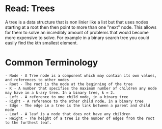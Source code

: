 # Read: Trees

A tree is a data structure that is non linier like a list but that uses nodes starting at a root then then point to more than one "next" node. This allows for them to solve an incredibly amount of problems that would become more expensive to solve. For example in a binary search tree you could easily find the kth smallest element.

# Common Terminology

``` 
- Node - A Tree node is a component which may contain its own values, and references to other nodes
- Root - The root is the node at the beginning of the tree
- K - A number that specifies the maximum number of children any node may have in a k-ary tree. In a binary tree, k = 2.
- Left - A reference to one child node, in a binary tree
- Right - A reference to the other child node, in a binary tree
- Edge - The edge in a tree is the link between a parent and child node
- Leaf - A leaf is a node that does not have any children
- Height - The height of a tree is the number of edges from the root to the furthest leaf.

```
